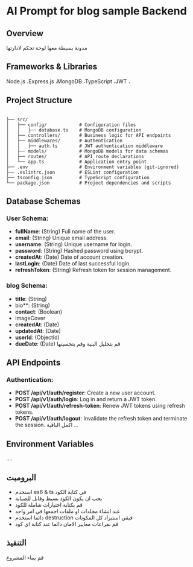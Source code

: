 <!-- ai-prompt.md -->

# AI Prompt for blog sample  Backend

## Overview
مدونة بسيطة معها لوحة تحكم لادارتها


## Frameworks & Libraries
Node.js ،Express.js ،MongoDB ،TypeScript ،JWT ،
## Project Structure
```

├── src/
│   ├── config/            # Configuration files
│   │   ├── database.ts    # MongoDB configuration
│   ├── controllers/       # Business logic for API endpoints
│   ├── middlewares/       # Authentication
│   │   ├── auth.ts        # JWT authentication middleware
│   ├── models/            # MongoDB models for data schemas
│   ├── routes/            # API route declarations
│   └── app.ts             # Application entry point
├── .env                   # Environment variables (git-ignored)
├── .eslintrc.json         # ESLint configuration
├── tsconfig.json          # TypeScript configuration
└── package.json           # Project dependencies and scripts
```

## Database Schemas
### User Schema:
- **fullName**: (String) Full name of the user.
- **email**: (String) Unique email address.
- **username**: (String) Unique username for login.
- **password**: (String) Hashed password using bcrypt.
- **createdAt**: (Date) Date of account creation.
- **lastLogin**: (Date) Date of last successful login.
- **refreshToken**: (String) Refresh token for session management.

### blog Schema:
- **title**: (String) 
- bio**: (String) 
- **contact**: (Boolean) 
- imageCover
- **createdAt**: (Date)
- **updatedAt**: (Date) 
- **userId**: (ObjectId) 
- **dueDate**: (Date) 
قم بتحليل البنية وقم بتحسينها

## API Endpoints
### Authentication:
- **POST /api/v1/auth/register**: Create a new user account.
- **POST /api/v1/auth/login**: Log in and return a JWT token.
- **POST /api/v1/auth/refresh-token**: Renew JWT tokens using refresh tokens.
- **POST /api/v1/auth/logout**: Invalidate the refresh token and terminate the session.
اكمل الباقية ...

## Environment Variables
....

## البرومبت
- استخدم es6 & ts في كتابة الكود 
- يجب ان يكون الكود بسيط وقابل للصيانة 
- قم بكتابة اختبارات شاملة للكود 
- عند انشاء مجلدات او ملفات اجمعها في امر واحد 
- دائما استخدم destruction فيقي استيراد كل المكونات
- قم بمراعات معايير الامان دائما عند كتابة اي كود

## التنفيذ 
قم ببناء المشروع
